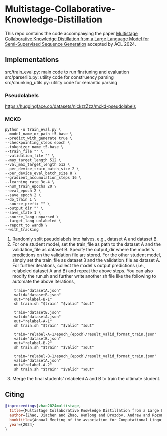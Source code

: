 # Multistage-Collaborative-Knowledge-Distillation  
This repo contains the code accompanying the paper [Multistage Collaborative Knowledge Distillation from a Large Language Model for Semi-Supervised Sequence Generation](https://arxiv.org/pdf/2311.08640) accepted by ACL 2024. 


## Implementations

src/train_eval.py: main code to run finetuning and evaluation  
src/parserlib.py: utility code for constituency parsing  
src/chunking_utils.py: utility code for semantic parsing  

### Pseudolabels  
https://huggingface.co/datasets/nickzzZzz/mckd-pseudolabels 

### MCKD   

```
python -u train_eval.py \
--model_name_or_path t5-base \
--predict_with_generate true \
--checkpointing_steps epoch \
--tokenizer_name t5-base \
--train_file "" \
--validation_file "" \
--max_target_length 512 \
--val_max_target_length 512 \
--per_device_train_batch_size 2 \
--per_device_eval_batch_size 8 \
--gradient_accumulation_steps 16 \
--learning_rate 3e-4 \
--num_train_epochs 20 \
--eval_epoch 2 \
--save_epoch 2 \
--do_train 1 \
--source_prefix "" \
--output_dir "" \
--save_state 1 \
--source_lang unparsed \
--target_lang unlabeled \
--report_to wandb \
--with_tracking
```

1. Randomly split pseudolabels into halves, e.g., dataset A and dataset B.
2. For one student model, set the train_file as path to the dataset A and the validation_file as dataset B. Specify the output_dir where the model's predictions on the validation file are stored.
For the other student model, simply set the train_file as dataset B and the validation_file as dataset A. For further iterations, collect the model's output predictions (i.e., relabeled dataset A and B) and repeat the above steps.
You can also modify the run.sh and further write another sh file like the following to automate the above iterations,

```
    train="datasetA.json"
    valid="datasetB.json"
    out="relabel-B-1"
    sh train.sh "$train" "$valid" "$out"

    train="datasetB.json"
    valid="datasetA.json"
    out="relabel-A-1"
    sh train.sh "$train" "$valid" "$out"

    train="relabel-A-1/epoch_{epoch}/result_valid_format_train.json"
    valid="datasetB.json"
    out="relabel-B-2"
    sh train.sh "$train" "$valid" "$out"

    train="relabel-B-1/epoch_{epoch}/result_valid_format_train.json"
    valid="datasetA.json"
    out="relabel-A-2"
    sh train.sh "$train" "$valid" "$out"
```

3. Merge the final students' relabeled A and B to train the ultimate student. 

## Citing
```bibtex  
@inproceedings{zhao2024multistage,
  title={Multistage Collaborative Knowledge Distillation from a Large Language Model for Semi-Supervised Sequence Generation},
  author={Zhao, Jiachen and Zhao, Wenlong and Drozdov, Andrew and Rozonoyer, Benjamin and Sultan, Arafat and Lee, Jay-yoon and Iyyer, Mohit and McCallum, Andrew},
  booktitle={Annual Meeting of the Association for Computational Linguistics},
  year={2024}
}
``` 
